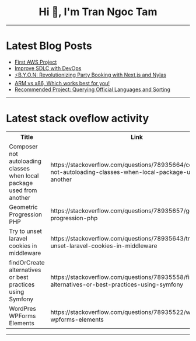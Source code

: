 <h1 align="center">Hi 👋, I'm Tran Ngoc Tam</h1>

---

# Latest Blog Posts 
<!-- BLOG-POST-LIST:START -->
- [First AWS Project](https://dev.to/vsi12/first-aws-project-2gfm)
- [Improve SDLC with DevOps](https://dev.to/hritikraj8804/improve-sdlc-with-devops-3kl2)
- [⚡B.Y.O.N: Revolutionizing Party Booking with Next.js and Nylas](https://dev.to/duttaanirudh/byon-revolutionizing-party-booking-with-nextjs-and-nylas-5d61)
- [ARM vs x86, Which works best for you!](https://dev.to/vanshaj_shah_4f3a7fb89c47/arm-vs-x86-which-works-best-for-you-5e88)
- [Recommended Project: Querying Official Languages and Sorting](https://dev.to/labex/recommended-project-querying-official-languages-and-sorting-25ej)
<!-- BLOG-POST-LIST:END -->

---

# Latest stack oveflow activity
<table>
  <tr><th>Title</th><th>Link</th></tr>
  <!-- STACKOVERFLOW:START --><tr><td>Composer not autoloading classes when local package used from another</td><td>https://stackoverflow.com/questions/78935664/composer-not-autoloading-classes-when-local-package-used-from-another</td></tr><tr><td>Geometric Progression PHP</td><td>https://stackoverflow.com/questions/78935657/geometric-progression-php</td></tr><tr><td>Try to unset laravel cookies in middleware</td><td>https://stackoverflow.com/questions/78935643/try-to-unset-laravel-cookies-in-middleware</td></tr><tr><td>findOrCreate alternatives or best practices using Symfony</td><td>https://stackoverflow.com/questions/78935558/findorcreate-alternatives-or-best-practices-using-symfony</td></tr><tr><td>WordPres WPForms Elements</td><td>https://stackoverflow.com/questions/78935522/wordpres-wpforms-elements</td></tr><!-- STACKOVERFLOW:END -->
</table>

---


